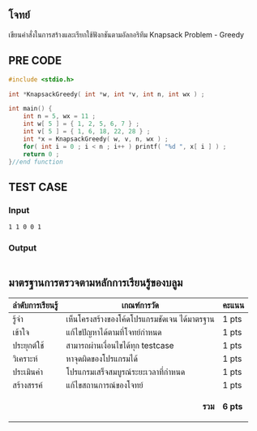 ## โจทย์
เขียนคำสั่งในการสร้างและเรียกใช้ฟังกชันตามอัลกอริทึม Knapsack Problem - Greedy



## PRE CODE
```c++
#include <stdio.h>

int *KnapsackGreedy( int *w, int *v, int n, int wx ) ;

int main() {
    int n = 5, wx = 11 ;
    int w[ 5 ] = { 1, 2, 5, 6, 7 } ;
    int v[ 5 ] = { 1, 6, 18, 22, 28 } ;
    int *x = KnapsackGreedy( w, v, n, wx ) ;
    for( int i = 0 ; i < n ; i++ ) printf( "%d ", x[ i ] ) ;
    return 0 ;
}//end function
```

## TEST CASE
### Input
```bash
1 1 0 0 1
```
### Output
```bash

```

## มาตรฐานการตรวจตามหลักการเรียนรู้ของบลูม
| ลำดับการเรียนรู้ | เกณฑ์การวัด | คะแนน |
| -------- | -------- | -------- |
| รู้จำ | เห็นโครงสร้างของโค้ดโปรแกรมชัดเจน ได้มาตรฐาน | 1 pts |
| เข้าใจ | แก้ไขปัญหาได้ตามที่โจทย์กำหนด | 1 pts |
| ประยุกต์ใช้ | สามารถผ่านเงื่อนไขได้ทุก testcase | 1 pts |
| วิเคราะห์ | หาจุดผิดของโปรแกรมได้ | 1 pts |
| ประเมินค่า | โปรแกรมเสร็จสมบูรณ์ระยะเวลาที่กำหนด | 1 pts |
| สร้างสรรค์ | แก้ไขสถานการณ์ของโจทย์ | 1 pts |
||<p style='text-align: right !important;'>**รวม**</p>|**6 pts**|

